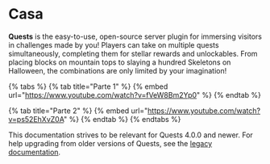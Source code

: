 # Casa

**Quests** is the easy-to-use, open-source server plugin for immersing visitors in challenges made by you! Players can take on multiple quests simultaneously, completing them for stellar rewards and unlockables. From placing blocks on mountain tops to slaying a hundred Skeletons on Halloween, the combinations are only limited by your imagination!

{% tabs %}
{% tab title="Parte 1" %}
{% embed url="https://www.youtube.com/watch?v=fVeW8Bm2Yp0" %}
{% endtab %}

{% tab title="Parte 2" %}
{% embed url="https://www.youtube.com/watch?v=ps52EhXvZ0A" %}
{% endtab %}
{% endtabs %}

This documentation strives to be relevant for Quests 4.0.0 and newer. For help upgrading from older versions of Quests, see the [legacy documentation](https://github.com/PikaMug/Quests/wiki/Ye-Ol'-Legacy-Documentation).

